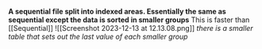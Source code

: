 **A sequential file split into indexed areas. Essentially the same as sequential except the data is sorted in smaller groups**
This is faster than [[Sequential]] ![[Screenshot 2023-12-13 at 12.13.08.png]]
*there is a smaller table that sets out the last value of each smaller group*
